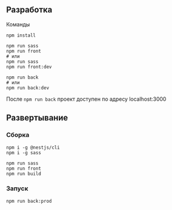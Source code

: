## Разработка

Команды

```shell
npm install

npm run sass
npm run front
# или
npm run sass
npm run front:dev

npm run back
# или
npm run back:dev
```

После `npm run back` проект доступен по адресу localhost:3000

## Развертывание

### Сборка

```shell
npm i -g @nestjs/cli
npm i -g sass

npm run sass
npm run front
npm run build
```

### Запуск

```shell
npm run back:prod
```